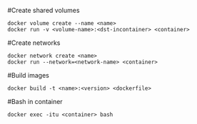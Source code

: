#Create shared volumes
```
docker volume create --name <name> 
docker run -v <volume-name>:<dst-incontainer> <container>
```

#Create networks
```
docker network create <name>
docker run --network=<network-name> <container>
```
#Build images
```
docker build -t <name>:<version> <dockerfile>
```

#Bash in container
```
docker exec -itu <container> bash
```

